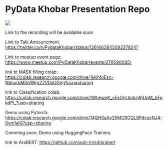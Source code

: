 # PyData Khobar Presentation Repo
<img src="https://github.com/WissamAntoun/pydata_khobar_meetup/EYJUkxbWAAYQYWq.jpg" align="center">

Link to the recording will be available soon

Link to Talk Announcment: https://twitter.com/PydataKhobar/status/1261663845082378241

Link to meetup event page: https://www.meetup.com/PyDataKhobar/events/270690085/

link to MASK filling colab: https://colab.research.google.com/drive/1kKhfoEsc-NbhxtpMI5VIBgr22V05OGeg?usp=sharing

link to Classification colab: https://colab.research.google.com/drive/1WhewqK_sFxOyLknbzj8jUqM_bFpkdPi_?usp=sharing 

Demo using Pytorch: https://colab.research.google.com/drive/14QHSaXv25MCRCQL8PdcscNJ4-0ym1aIG?usp=sharing  

Comming soon: Demo using HuggingFace Trainers

link to AraBERT: https://github.com/aub-mind/arabert